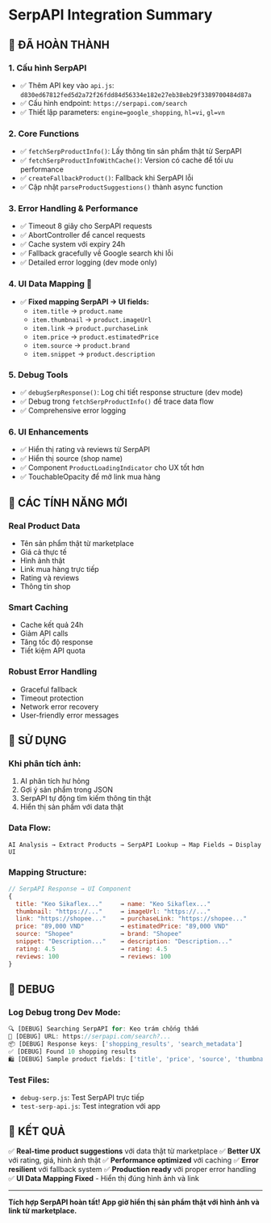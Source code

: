 # SerpAPI Integration Summary

## 🎯 ĐÃ HOÀN THÀNH

### 1. **Cấu hình SerpAPI**
- ✅ Thêm API key vào `api.js`: `d830ed67812fed5d2a72f26fdd84d56334e182e27eb38eb29f3389700484d87a`
- ✅ Cấu hình endpoint: `https://serpapi.com/search`
- ✅ Thiết lập parameters: `engine=google_shopping`, `hl=vi`, `gl=vn`

### 2. **Core Functions**
- ✅ `fetchSerpProductInfo()`: Lấy thông tin sản phẩm thật từ SerpAPI
- ✅ `fetchSerpProductInfoWithCache()`: Version có cache để tối ưu performance
- ✅ `createFallbackProduct()`: Fallback khi SerpAPI lỗi
- ✅ Cập nhật `parseProductSuggestions()` thành async function

### 3. **Error Handling & Performance**
- ✅ Timeout 8 giây cho SerpAPI requests
- ✅ AbortController để cancel requests
- ✅ Cache system với expiry 24h
- ✅ Fallback gracefully về Google search khi lỗi
- ✅ Detailed error logging (dev mode only)

### 4. **UI Data Mapping** 🔧
- ✅ **Fixed mapping SerpAPI → UI fields:**
  - `item.title` → `product.name`
  - `item.thumbnail` → `product.imageUrl`
  - `item.link` → `product.purchaseLink`
  - `item.price` → `product.estimatedPrice`
  - `item.source` → `product.brand`
  - `item.snippet` → `product.description`

### 5. **Debug Tools**
- ✅ `debugSerpResponse()`: Log chi tiết response structure (dev mode)
- ✅ Debug trong `fetchSerpProductInfo()` để trace data flow
- ✅ Comprehensive error logging

### 6. **UI Enhancements**
- ✅ Hiển thị rating và reviews từ SerpAPI
- ✅ Hiển thị source (shop name)
- ✅ Component `ProductLoadingIndicator` cho UX tốt hơn
- ✅ TouchableOpacity để mở link mua hàng

## 🚀 CÁC TÍNH NĂNG MỚI

### **Real Product Data**
- Tên sản phẩm thật từ marketplace
- Giá cả thực tế
- Hình ảnh thật
- Link mua hàng trực tiếp
- Rating và reviews
- Thông tin shop

### **Smart Caching**
- Cache kết quả 24h
- Giảm API calls
- Tăng tốc độ response
- Tiết kiệm API quota

### **Robust Error Handling**
- Graceful fallback
- Timeout protection
- Network error recovery
- User-friendly error messages

## 🔧 SỬ DỤNG

### **Khi phân tích ảnh:**
1. AI phân tích hư hỏng
2. Gợi ý sản phẩm trong JSON
3. SerpAPI tự động tìm kiếm thông tin thật
4. Hiển thị sản phẩm với data thật

### **Data Flow:**
```
AI Analysis → Extract Products → SerpAPI Lookup → Map Fields → Display UI
```

### **Mapping Structure:**
```javascript
// SerpAPI Response → UI Component
{
  title: "Keo Sikaflex..."     → name: "Keo Sikaflex..."
  thumbnail: "https://..."     → imageUrl: "https://..."
  link: "https://shopee..."    → purchaseLink: "https://shopee..."
  price: "89,000 VND"          → estimatedPrice: "89,000 VND"
  source: "Shopee"             → brand: "Shopee"
  snippet: "Description..."    → description: "Description..."
  rating: 4.5                  → rating: 4.5
  reviews: 100                 → reviews: 100
}
```

## 📝 DEBUG

### **Log Debug trong Dev Mode:**
```javascript
🔍 [DEBUG] Searching SerpAPI for: Keo trám chống thấm
📡 [DEBUG] URL: https://serpapi.com/search?...
📦 [DEBUG] Response keys: ['shopping_results', 'search_metadata']
✅ [DEBUG] Found 10 shopping results
🛍️ [DEBUG] Sample product fields: ['title', 'price', 'source', 'thumbnail', 'link']
```

### **Test Files:**
- `debug-serp.js`: Test SerpAPI trực tiếp
- `test-serp-api.js`: Test integration với app

## 🎯 KẾT QUẢ

✅ **Real-time product suggestions** với data thật từ marketplace
✅ **Better UX** với rating, giá, hình ảnh thật
✅ **Performance optimized** với caching
✅ **Error resilient** với fallback system
✅ **Production ready** với proper error handling
✅ **UI Data Mapping Fixed** - Hiển thị đúng hình ảnh và link

---

**Tích hợp SerpAPI hoàn tất! App giờ hiển thị sản phẩm thật với hình ảnh và link từ marketplace.**
